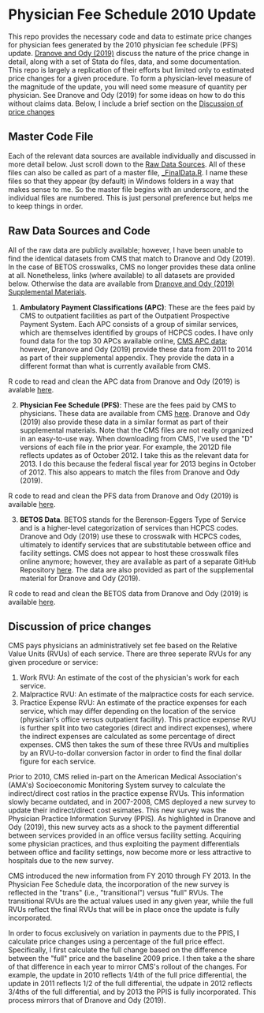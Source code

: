 # Physician Fee Schedule 2010 Update

This repo provides the necessary code and data to estimate price changes for physician fees generated by the 2010 physician fee schedule (PFS) update. [Dranove and Ody (2019)](https://www.aeaweb.org/articles?id=10.1257/pol.20170020) discuss the nature of the price change in detail, along with a set of Stata do files, data, and some documentation. This repo is largely a replication of their efforts but limited only to estimated price changes for a given procedure. To form a physician-level measure of the magnitude of the update, you will need some measure of quantity per physician. See Dranove and Ody (2019) for some ideas on how to do this without claims data. Below, I include a brief section on the [Discussion of price changes](https://github.com/imccart/PFS_Update_2010#discussion-of-price-changes)


## Master Code File
Each of the relevant data sources are available individually and discussed in more detail below. Just scroll down to the [Raw Data Sources](https://github.com/imccart/PFS_Update_2010#raw-data-sources-and-code). All of these files can also be called as part of a master file,  [_FinalData.R](https://github.com/imccart/PFS_Update_2010/blob/master/code/_FinalData.R). I name these files so that they appear (by default) in Windows folders in a way that makes sense to me. So the master file begins with an underscore, and the individual files are numbered. This is just personal preference but helps me to keep things in order.

## Raw Data Sources and Code
All of the raw data are publicly available; however, I have been unable to find the identical datasets from CMS that match to Dranove and Ody (2019). In the case of BETOS crosswalks, CMS no longer provides these data online at all. Nonetheless, links (where available) to all datasets are provided below. Otherwise the data are available from [Dranove and Ody (2019) Supplemental Materials](https://www.aeaweb.org/articles?id=10.1257/pol.20170020).

1. **Ambulatory Payment Classifications (APC)**: These are the fees paid by CMS to outpatient facilities as part of the Outpatient Prospective Payment System. Each APC consists of a group of similar services, which are themselves identified by groups of HCPCS codes. I have only found data for the top 30 APCs available online, [CMS APC data](https://www.cms.gov/Research-Statistics-Data-and-Systems/Statistics-Trends-and-Reports/Medicare-Provider-Charge-Data/Outpatient); however, Dranove and Ody (2019) provide these data from 2011 to 2014 as part of their supplemental appendix. They provide the data in a different format than what is currently available from CMS.

R code to read and clean the APC data from Dranove and Ody (2019) is avalable [here](code/1_APC_Data.R).

2. **Physician Fee Schedule (PFS)**: These are the fees paid by CMS to physicians. These data are available from CMS [here](https://www.cms.gov/Medicare/Medicare-Fee-for-Service-Payment/PhysicianFeeSched/PFS-Relative-Value-Files). Dranove and Ody (2019) also provide these data in a similar format as part of their supplemental materials. Note that the CMS files are not really organized in an easy-to-use way. When downloading from CMS, I've used the "D" versions of each file in the prior year. For example, the 2012D file reflects updates as of October 2012. I take this as
the relevant data for 2013. I do this because the federal fiscal year for 2013 begins in October of 2012. This also appears to match the files from Dranove and Ody (2019).

R code to read and clean the PFS data from Dranove and Ody (2019) is available [here](code/2_Physician_Prices.R).

3. **BETOS Data**. BETOS stands for the Berenson-Eggers Type of Service and is a higher-level categorization of services than HCPCS codes. Dranove and Ody (2019) use these to crosswalk with HCPCS codes, ultimately to identify services that are substitutable between office and facility settings. CMS does not appear to host these crosswalk files online anymore; however, they are available as part of a separate GitHub Repository [here](https://github.com/chse-ohsu/PublicUseData/tree/master/BETOS). The data are also provided as part of the supplemental material for Dranove and Ody (2019). 

R code to read and clean the BETOS data from Dranove and Ody (2019) is available [here](code/3_Betos.R).


## Discussion of price changes
CMS pays physicians an administratively set fee based on the Relative Value Units (RVUs) of each service. There are three seperate RVUs for any given procedure or service:<br>
1. Work RVU: An estimate of the cost of the physician's work for each service.
2. Malpractice RVU: An estimate of the malpractice costs for each service.
3. Practice Expense RVU: An estimate of the practice expenses for each service, which may differ depending on the location of the service (physician's office versus outpatient facility). This practice expense RVU is further split into two categories (direct and indirect expenses), where the indirect expenses are calculated as some percentage of direct expenses. 
CMS then takes the sum of these three RVUs and multiplies by an RVU-to-dollar conversion factor in order to find the final dollar figure for each service. 

Prior to 2010, CMS relied in-part on the American Medical Association's (AMA's) Socioeconomic Monitoring System survey to calculate the indirect/direct cost ratios in the practice expense RVUs. This information slowly became outdated, and in 2007-2008, CMS deployed a new survey to update their indirect/direct cost esimates. This new survey was the Physician Practice Information Survey (PPIS). As highlighted in Dranove and Ody (2019), this new survey acts as a shock to the payment differential between services provided in an office versus facility setting. Acquiring some physician practices, and thus exploiting the payment differentials between office and facility settings, now become more or less attractive to hospitals due to the new survey.

CMS introduced the new information from FY 2010 through FY 2013. In the Physician Fee Schedule data, the incorporation of the new survey is reflected in the "trans" (i.e., "transitional") versus "full" RVUs. The transitional RVUs are the actual values used in any given year, while the full RVUs reflect the final RVUs that will be in place once the update is fully incorporated. 

In order to focus exclusively on variation in payments due to the PPIS, I calculate price changes using a percentage of the full price effect. Specifically, I first calculate the full change based on the difference between the "full" price and the baseline 2009 price. I then take a the share of that difference in each year to mirror CMS's rollout of the changes. For example, the update in 2010 reflects 1/4th of the full price differential, the update in 2011 reflects 1/2 of the full differential, the udpate in 2012 reflects 3/4ths of the full differential, and by 2013 the PPIS is fully incorporated. This process mirrors that of Dranove and Ody (2019).